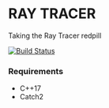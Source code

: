 # RAY TRACER
Taking the Ray Tracer redpill

[![Build Status](https://travis-ci.com/stfnwong/trtc.svg?branch=main)](https://travis-ci.com/stfnwong/trtc)


### Requirements 
- C++17
- Catch2 
